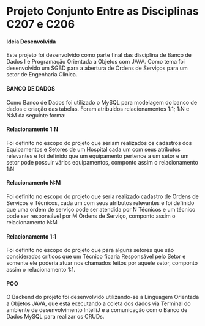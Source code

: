 # Projeto Conjunto Entre as Disciplinas C207 e C206

#### Ideia Desenvolvida
Este projeto foi desenvolvido como parte final das disciplina de Banco de Dados I e Programação Orientada a Objetos com JAVA. Como tema foi desenvolvido um SGBD para a abertura de Ordens de Serviços para um setor de Engenharia Clínica.

#### BANCO DE DADOS
Como Banco de Dados foi utilizado o MySQL para modelagem do banco de dados e criação das tabelas. Foram atribuidos relacionamentos 1:1; 1:N e N:M da seguinte forma:

#### Relacionamento 1:N
Foi definito no escopo do projeto que seriam realizados os cadastros dos Equipamentos e Setores de um Hospital cada um com seus atributos relevantes e foi definido que um equipamento pertence a um setor e um setor pode possuir vários equipamentos, componto assim o relacionamento 1:N

#### Relacionamento N:M
Foi definito no escopo do projeto que seria realizado cadastro de Ordens de Serviços e Técnicos, cada um com seus atributos relevantes e foi definido que uma ordem de serviço pode ser atendida por N Técnicos e um técnico pode ser responsável por M Ordens de Serviço, componto assim o relacionamento N:M

#### Relacionamento 1:1
Foi definito no escopo do projeto que para alguns setores que são considerados críticos que um Técnico ficaria Responsável pelo Setor e somente ele poderia atuar nos chamados feitos por aquele setor, componto assim o relacionamento 1:1.

#### POO
O Backend do projeto foi desenvolvido utilizando-se a Linguagem Orientada a Objetos JAVA, que está executando a coleta dos dados via Terminal do ambiente de desenvolvimento IntelliJ e a comunicação com o Banco de Dados MySQL para realizar os CRUDs.
